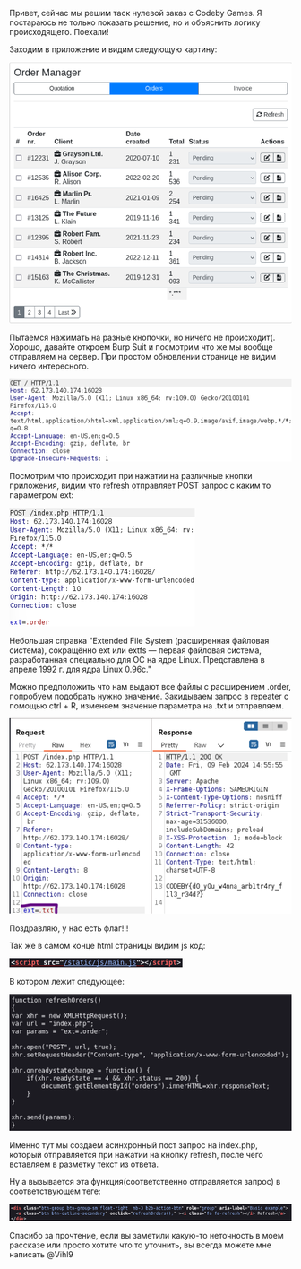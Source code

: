 Привет, сейчас мы решим таск нулевой заказ с Codeby Games.
Я постараюсь не только показать решение, но и объяснить логику происходящего.
Поехали!

Заходим в приложение и видим следующую картину:

![alt text](start.png)

Пытаемся нажимать на разные кнопочки, но ничего не происходит(.
Хорошо, давайте откроем Burp Suit и посмотрим что же мы вообще отправляем на сервер.
При простом обновлении странице не видим ничего интересного.

![alt text](Burp_1.png)

Посмотрим что происходит при нажатии на различные кнопки приложения, видим что refresh отправляет POST запрос с каким то параметром ext:

![alt text](Burp_2.png)

Небольшая справка "Extended File System (расширенная файловая система), сокращённо ext или extfs — первая файловая система, разработанная специально для ОС на ядре Linux. Представлена в апреле 1992 г. для ядра Linux 0.96c."

Можно предположить что нам выдают все файлы с расширением .order, попробуем подобрать нужно значение. Закидываем запрос в repeater с помощью ctrl + R, изменяем значение параметра на .txt и отправляем.

![alt text](Burp_3.png)

Поздравляю, у нас есть флаг!!!

Так же в самом конце html страницы видим js код:

![alt text](HTMLfind.png)

В котором лежит следующее:

![alt text](JScode.png)

Именно тут мы создаем асинхронный пост запрос на index.php, который отправляется при нажатии на кнопку refresh, после чего вставляем в разметку текст из ответа.

Ну а вызывается эта функция(соответственно отправляется запрос) в соответствующем теге:

![alt text](HTMLtag.png)


Спасибо за прочтение, если вы заметили какую-то неточность в моем рассказе или просто хотите что то уточнить, вы всегда можете мне написать @Vihl9